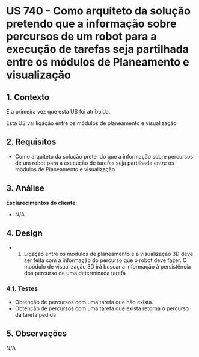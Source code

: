 # US 740 - Como arquiteto da solução pretendo que a informação sobre percursos de um robot para a execução de tarefas seja partilhada entre os módulos de Planeamento e visualização

## 1. Contexto
É a primeira vez que esta US foi atribuída.

Esta US vai ligação entre os módulos de planeamento e visualização

## 2. Requisitos


* Como arquiteto da solução pretendo que a informação sobre percursos de um robot para a execução de tarefas seja partilhada entre os módulos de Planeamento e visualização

## 3. Análise

**Esclarecimentos do cliente:**

* N/A

## 4. Design
* 1. Ligação entre os módulos de planeamento e a visualização 3D deve ser feita com a informação do percurso que o robot deve fazer. O moódulo de visualização 3D irá buscar a informação à persistência dos percurso de uma determinada tarefa

### 4.1. Testes

* Obtenção de percursos com uma tarefa que não exista.
* Obtenção de percursos com uma tarefa que exista retorna o percurso da tarefa pedida
## 5. Observações
N/A
